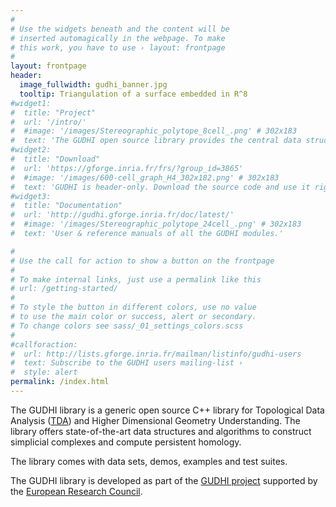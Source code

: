 ```yaml
---
#
# Use the widgets beneath and the content will be
# inserted automagically in the webpage. To make
# this work, you have to use › layout: frontpage
#
layout: frontpage
header:
  image_fullwidth: gudhi_banner.jpg
  tooltip: Triangulation of a surface embedded in R^8
#widget1:
#  title: "Project"
#  url: '/intro/'
#  #image: '/images/Stereographic_polytope_8cell_.png' # 302x183
#  text: 'The GUDHI open source library provides the central data structures and algorithms for topological data analysis (TDA) and geometric inference in higher #dimensions.'
#widget2:
#  title: "Download"
#  url: 'https://gforge.inria.fr/frs/?group_id=3865'
#  #image: '/images/600-cell_graph_H4_302x182.png' # 302x183
#  text: 'GUDHI is header-only. Download the source code and use it right away!'
#widget3:
#  title: "Documentation"
#  url: 'http://gudhi.gforge.inria.fr/doc/latest/'
#  #image: '/images/Stereographic_polytope_24cell_.png' # 302x183
#  text: 'User & reference manuals of all the GUDHI modules.'

#
# Use the call for action to show a button on the frontpage
#
# To make internal links, just use a permalink like this
# url: /getting-started/
#
# To style the button in different colors, use no value
# to use the main color or success, alert or secondary.
# To change colors see sass/_01_settings_colors.scss
#
#callforaction:
#  url: http://lists.gforge.inria.fr/mailman/listinfo/gudhi-users
#  text: Subscribe to the GUDHI users mailing-list ›
#  style: alert
permalink: /index.html
---
```


The GUDHI library is a generic open source C++ library for Topological Data Analysis ([TDA][1]) and Higher Dimensional Geometry Understanding. The library offers state-of-the-art data structures and algorithms to construct simplicial complexes and compute persistent homology.

The library comes with data sets, demos, examples and test suites.

The GUDHI library is developed as part of the [GUDHI project][2] supported by the [European Research Council][3].

 [1]: https://en.wikipedia.org/wiki/Topological_data_analysis
 [2]: https://project.inria.fr/gudhi/
 [3]: https://erc.europa.eu/

